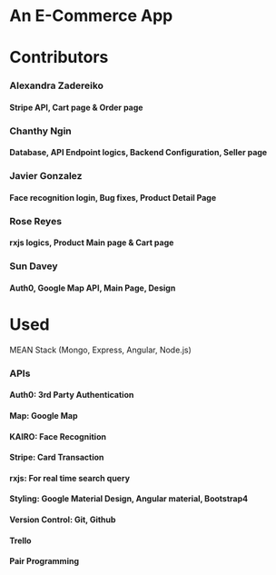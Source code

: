 # An E-Commerce App #

# Contributors
### Alexandra Zadereiko
#### Stripe API, Cart page & Order page
###  Chanthy Ngin 
#### Database, API Endpoint logics, Backend Configuration, Seller page
###  Javier Gonzalez
#### Face recognition login, Bug fixes, Product Detail Page
###  Rose Reyes
#### rxjs logics, Product Main page & Cart page
###  Sun Davey
#### Auth0, Google Map API, Main Page, Design 

# Used
MEAN Stack (Mongo, Express, Angular, Node.js)

### APIs
#### Auth0: 3rd Party Authentication
#### Map: Google Map 
#### KAIRO: Face Recognition
#### Stripe: Card Transaction 
#### rxjs: For real time search query 
#### Styling: Google Material Design, Angular material, Bootstrap4  

#### Version Control: Git, Github

#### Trello

#### Pair Programming


